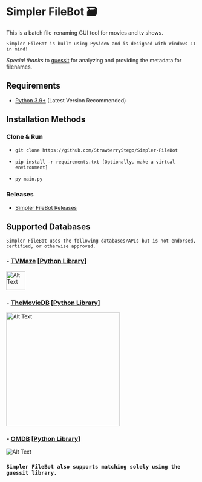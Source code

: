 # Simpler FileBot 🗃️
This is a batch file-renaming GUI tool for movies and tv shows.

`Simpler FileBot is built using PySide6 and is designed with Windows 11 in mind!`

*Special thanks* to [guessit](https://github.com/guessit-io/guessit) for analyzing and providing the metadata for filenames.

## Requirements
- [Python 3.9+](https://www.python.org/downloads/) (Latest Version Recommended)

## Installation Methods

### Clone & Run
- `git clone https://github.com/StrawberryStego/Simpler-FileBot`

- `pip install -r requirements.txt [Optionally, make a virtual environment]`

- `py main.py`

### Releases
- [Simpler FileBot Releases](https://github.com/StrawberryStego/Simpler-FileBot/releases)

## Supported Databases
`Simpler FileBot uses the following databases/APIs but is not endorsed, certified, or otherwise approved.`

### - [TVMaze](https://www.tvmaze.com/) [[Python Library](https://github.com/yakupadakli/python-tvmaze)]
<img src="https://static.tvmaze.com/images/tvm-header-logo.png" alt="Alt Text" height="50">

### - [TheMovieDB](https://www.themoviedb.org/) [[Python Library](https://github.com/celiao/tmdbsimple/)]
<img src="https://www.themoviedb.org/assets/2/v4/logos/v2/blue_long_1-8ba2ac31f354005783fab473602c34c3f4fd207150182061e425d366e4f34596.svg" alt="Alt Text" width="300">

### - [OMDB](https://www.omdb.org/en/us) [[Python Library](https://github.com/dgilland/omdb.py)]
<img src="https://upload.wikimedia.org/wikipedia/commons/a/a9/Omdb-logo.png" alt="Alt Text" width="height=40">

### `Simpler FileBot also supports matching solely using the guessit library.`
